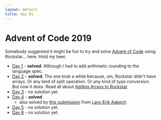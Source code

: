 ```yaml
---
layout: default
title: day 01
---
```


# Advent of Code 2019

Somebody suggested it might be fun to try and solve [Advent of Code](https://adventofcode.com/) using Rockstar... here. Hold my beer.

* [Day 1](day01/) - **solved**. Although I had to add arithmetic rounding to the language spec.
* [Day 2](day02/) – **solved**. Ths one took a while because, um, Rockstar didn't have arrays. Or any kind of split 
operation. Or any kind of type conversion. But now it does. Read all about [Adding Arrays to Rockstar](day02/adding_arrays_to_rockstar)
* [Day 3](day03/) - no solution yet.
* [Day 4](day04/) - **solved** 
  * also solved by [this submission](day04/index#lars-erik-aabechs-solution) from [Lars-Erik Aabech](https://twitter.com/bleedo/status/1202751102107697153)
* [Day 5](day05/) - no solution yet.
* [Day 6](day06/) - no solution yet.

  